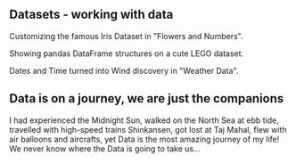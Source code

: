 ## Datasets - working with data
Customizing the famous Iris Dataset in "Flowers and Numbers".

Showing pandas DataFrame structures on a cute LEGO dataset.

Dates and Time turned into Wind discovery in "Weather Data".
## Data is on a journey, we are just the companions
I had experienced the Midnight Sun, walked on the North Sea at ebb tide, travelled with high-speed trains Shinkansen, got lost at Taj Mahal, flew with air balloons and aircrafts, yet Data is the most amazing journey of my life! We never know where the Data is going to take us...
